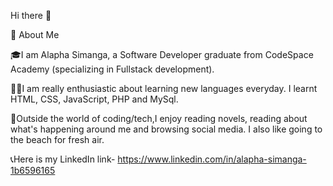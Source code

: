 



Hi there 👋

🚀 About Me 

🎓I am Alapha Simanga, a Software Developer graduate from CodeSpace Academy (specializing in Fullstack development).

👩‍💻I am really enthusiastic about learning new languages everyday. I learnt HTML, CSS, JavaScript, PHP and MySql.

🌠Outside the world of coding/tech,I enjoy reading novels, reading about what's happening around me and browsing social media.
  I also like going to the beach for fresh air.

📞Here is my LinkedIn link- https://www.linkedin.com/in/alapha-simanga-1b6596165
